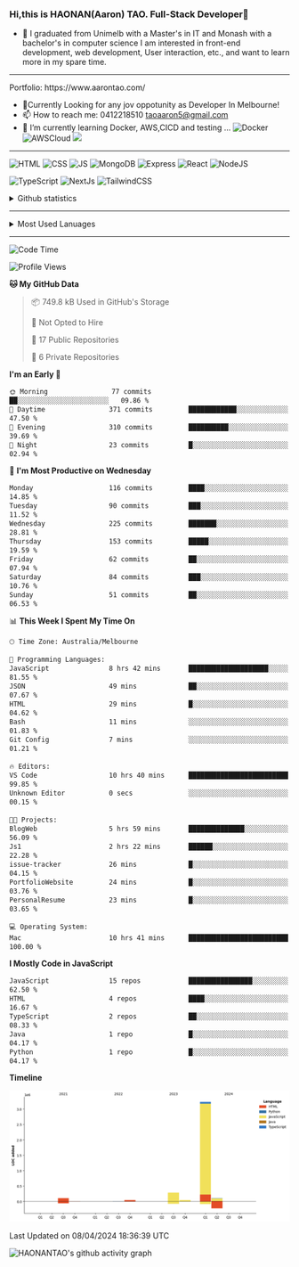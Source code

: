 ### Hi,this is HAONAN(Aaron) TAO. Full-Stack Developer👋

- 🔭 I graduated from Unimelb with a Master's in IT and Monash with a bachelor's in computer science
I am interested in front-end development, web development, User interaction, etc., and want to learn more in my spare time.
<hr/>
Portfolio: https://www.aarontao.com/

- 💬Currently Looking for any jov oppotunity as Developer In Melbourne!
- 📫 How to reach me:  0412218510   taoaaron5@gmail.com
- 🌱 I’m currently learning Docker, AWS,CICD and testing ...
![Docker](https://img.shields.io/badge/Docker-yellow?style=plastic)
![AWSCloud](https://img.shields.io/badge/AWS-yellow?style=plastic)
![](https://metrics.lecoq.io/insights/HAONANTAO)
<hr/>

![HTML](https://img.shields.io/badge/-HTML5-E34F26?style=flat-square&logo=html5&logoColor=white)
![CSS](https://img.shields.io/badge/-CSS3-1572B6?style=flat-square&logo=css3)
![JS](https://img.shields.io/badge/-JavaScript-oringe?style=flat-square&logo=javascript)
![MongoDB](https://img.shields.io/badge/MongoDB-blue?style=plastic)
![Express](https://img.shields.io/badge/Express-blue?style=plastic)
![React](https://img.shields.io/badge/react-blue?style=plastic)
![NodeJS](https://img.shields.io/badge/NodeJS-blue?style=plastic)

![TypeScript](https://img.shields.io/badge/TypeScript-blue?style=plastic)
![NextJs](https://img.shields.io/badge/NextJs-blue?style=plastic)
![TailwindCSS](https://img.shields.io/badge/TailwindCSS-blue?style=plastic)


<!-- [![Aaron's Most used languages](https://github-readme-stats.vercel.app/api/top-langs/?username=haonantao)]-->
<details>
  <summary>Github statistics</summary>
  <p align="center">
    <img src="https://github-readme-stats.vercel.app/api?username=HAONANTAO&show_icons=true" height="300"/>
  </p>
</details>
<hr/>
<details>
  <summary>Most Used Lanuages</summary>
  <p align="center">
    <img src="https://github-readme-stats.vercel.app/api/top-langs/?username=HAONANTAO&layout=donut-vertical" height="300"/>
  </p>
</details>

<hr/>

<!--START_SECTION:waka-->
![Code Time](http://img.shields.io/badge/Code%20Time-7%20hrs%2051%20mins-blue)

![Profile Views](http://img.shields.io/badge/Profile%20Views-148-blue)

**🐱 My GitHub Data** 

> 📦 749.8 kB Used in GitHub's Storage 
 > 
> 🚫 Not Opted to Hire
 > 
> 📜 17 Public Repositories 
 > 
> 🔑 6 Private Repositories 
 > 
**I'm an Early 🐤** 

```text
🌞 Morning                77 commits          ██░░░░░░░░░░░░░░░░░░░░░░░   09.86 % 
🌆 Daytime                371 commits         ████████████░░░░░░░░░░░░░   47.50 % 
🌃 Evening                310 commits         ██████████░░░░░░░░░░░░░░░   39.69 % 
🌙 Night                  23 commits          █░░░░░░░░░░░░░░░░░░░░░░░░   02.94 % 
```
📅 **I'm Most Productive on Wednesday** 

```text
Monday                   116 commits         ████░░░░░░░░░░░░░░░░░░░░░   14.85 % 
Tuesday                  90 commits          ███░░░░░░░░░░░░░░░░░░░░░░   11.52 % 
Wednesday                225 commits         ███████░░░░░░░░░░░░░░░░░░   28.81 % 
Thursday                 153 commits         █████░░░░░░░░░░░░░░░░░░░░   19.59 % 
Friday                   62 commits          ██░░░░░░░░░░░░░░░░░░░░░░░   07.94 % 
Saturday                 84 commits          ███░░░░░░░░░░░░░░░░░░░░░░   10.76 % 
Sunday                   51 commits          ██░░░░░░░░░░░░░░░░░░░░░░░   06.53 % 
```


📊 **This Week I Spent My Time On** 

```text
🕑︎ Time Zone: Australia/Melbourne

💬 Programming Languages: 
JavaScript               8 hrs 42 mins       ████████████████████░░░░░   81.55 % 
JSON                     49 mins             ██░░░░░░░░░░░░░░░░░░░░░░░   07.67 % 
HTML                     29 mins             █░░░░░░░░░░░░░░░░░░░░░░░░   04.62 % 
Bash                     11 mins             ░░░░░░░░░░░░░░░░░░░░░░░░░   01.83 % 
Git Config               7 mins              ░░░░░░░░░░░░░░░░░░░░░░░░░   01.21 % 

🔥 Editors: 
VS Code                  10 hrs 40 mins      █████████████████████████   99.85 % 
Unknown Editor           0 secs              ░░░░░░░░░░░░░░░░░░░░░░░░░   00.15 % 

🐱‍💻 Projects: 
BlogWeb                  5 hrs 59 mins       ██████████████░░░░░░░░░░░   56.09 % 
Js1                      2 hrs 22 mins       ██████░░░░░░░░░░░░░░░░░░░   22.28 % 
issue-tracker            26 mins             █░░░░░░░░░░░░░░░░░░░░░░░░   04.15 % 
PortfolioWebsite         24 mins             █░░░░░░░░░░░░░░░░░░░░░░░░   03.76 % 
PersonalResume           23 mins             █░░░░░░░░░░░░░░░░░░░░░░░░   03.65 % 

💻 Operating System: 
Mac                      10 hrs 41 mins      █████████████████████████   100.00 % 
```

**I Mostly Code in JavaScript** 

```text
JavaScript               15 repos            ████████████████░░░░░░░░░   62.50 % 
HTML                     4 repos             ████░░░░░░░░░░░░░░░░░░░░░   16.67 % 
TypeScript               2 repos             ██░░░░░░░░░░░░░░░░░░░░░░░   08.33 % 
Java                     1 repo              █░░░░░░░░░░░░░░░░░░░░░░░░   04.17 % 
Python                   1 repo              █░░░░░░░░░░░░░░░░░░░░░░░░   04.17 % 
```



**Timeline**

![Lines of Code chart](https://raw.githubusercontent.com/HAONANTAO/HAONANTAO/main/assets/bar_graph.png)


 Last Updated on 08/04/2024 18:36:39 UTC
<!--END_SECTION:waka-->


![HAONANTAO's github activity graph](https://github-readme-activity-graph.vercel.app/graph?username=HAONANTAO&theme=tokyo-night)


